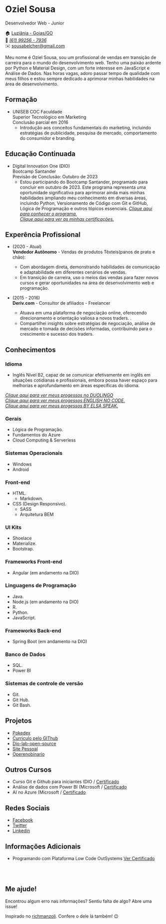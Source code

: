 # Oziel Sousa
Desenvolvedor Web - Junior

:house:    [Luziânia - Goias/GO](https://maps.app.goo.gl/eoufezGsvUSJwgeu7) <br>
:iphone:   [_(61) 99256 - 7936_](https://api.whatsapp.com/send?phone=551992567936&)<br> 
:envelope:  sousabelcher@gmail.com

Meu nome é Oziel Sousa, sou um profissional de vendas em transição de carreira para o mundo do desenvolvimento web. Tenho uma paixão ardente por Python e Material Design, com um forte interesse em JavaScript e Análise de Dados. Nas horas vagas, adoro passar tempo de qualidade com meus filhos e estou sempre dedicado a aprimorar minhas habilidades na área de desenvolvimento.

## Formação
* UNISEB COC Faculdade <br>
Superior Tecnológico em Marketing <br>
Conclusão parcial em 2016 <br>
  * Introdução aos conceitos fundamentais do marketing, incluindo estratégias de publicidade, pesquisa de mercado, comportamento do consumidor e branding. 

## Educação Continuada
* Digital Innovation One (DIO) <br>
Bootcamp Santander <br>
Previsão de Conclusão: Outubro de 2023 <br>
  * Estou participando do Bootcamp Santander, programado para concluir em outubro de 2023. Este programa representa uma oportunidade significativa para aprimorar ainda mais minhas habilidades ampliando meu conhecimento em diversas áreas, incluindo Python, Versionamento de Código com Git e GitHub, Lógica de Programação e outros tópicos essenciais.
[_Clique aqui para conhecer o programa._](https://www.dio.me/bootcamp/santander-fullstack-developer)<br>
[_Clique aqui para ver as minhas certificações._](https://www.dio.me/users/sousabelcher)

## Experência Profissional
* (2020 -  Atual) <br>
**Vendedor Autônomo** -
Vendas de produtos Têxteis(panos de prato e chão):
  * Com abordagem direta, demonstrando habilidades de comunicação e adaptabilidade em diferentes cenários de vendas.
  * Em transição de carreira, uso o meios das vendas para fazer novos cursos e gerar oportunidades na área de desenvolvimento web e programação.

* (2015 -  2016) <br>
**Deriv.com** -
Consultor de afiliados - Freelancer
  * Atuava em uma plataforma de negociação online, oferecendo direcionamento e orientação valiosa a novos traders. .
  * Compartilhei insights sobre estratégias de negociação, análise de mercado e tomada de decisões informadas, contribuindo para o crescimento e sucesso dos traders.

## Conhecimentos
### Idioma
* Inglês Nível B2, capaz de se comunicar efetivamente em inglês em situações cotidianas e profissionais, embora possa haver espaço para melhorias e aprofundamento em áreas específicas do idioma.
  
[_Clique aqui para ver meus progessos no DUOLINGO_](https://media.licdn.com/dms/image/D4D22AQFbf0DdR9HAyQ/feedshare-shrink_800/0/1690831380456?e=1698278400&v=beta&t=dzrCzWvBJZITtCUn0G9umhXXALlb8i-e57LAe4TuQWA)<br>
[_Clique aqui para ver meus progessos ENGLISH NO CODE._](https://media.licdn.com/dms/image/C4D22AQG-AU9ojNV90g/feedshare-shrink_800/0/1663295820148?e=1698278400&v=beta&t=Jw_95fP5ePFFVIESmMKrfhcoLjPjXx-HEX7ZvXnmmcY)<br>
[_Clique aqui para ver meus progessos BY ELSA SPEAK._](https://media.licdn.com/dms/image/D4D22AQFwfr_pClQfMg/feedshare-shrink_800/0/1684770912977?e=1698278400&v=beta&t=XnAzlNUcEF5fQBrPyKo5aVOlyhsA0lnmVci4-iM7LDM)<br>

### Gerais
* Lógica de Programação.
* Fundamentos do Azure
* Cloud Computing & Serverless

### Sistemas Operacionais
* Windows
* Android

### Front-end
* HTML.
  * Markdown.
* CSS (Design Responsivo).
  * SASS
  * Arquitetura BEM

### UI Kits
* Shoelace
* Materialize.
* Bootstrap.

### Frameworks Front-end
* Angular (em andamento na DIO)

### Linguagens de Programação
* Java.
* Node.js (em andamento na DIO)
* R.
* Python.
* JavaScript.

### Frameworks Back-end
* Spring Boot (em andamento na DIO)

### Banco de Dados
* SQL.
* Power BI

### Sistemas de controle de versão
* Git.
* Git Hub.
* Git Bash.

## Projetos
* [Pokedex](https://lnkd.in/dXA-sWGW)
* [Curriculo pelo GIThub](https://lnkd.in/diFPjD2A)
* [Dio-lab-open-source](https://github.com/ozzysousa/dio-lab-open-source)
* [Site Pessoal](https://hoocka.wixsite.com/sousabelcher/)<br>
* [Operenobinario](https://opere-no-binario.webnode.page/)

## Outros Cursos
* Curso Git e Github para iniciantes (DIO / [Certificado](https://www.dio.me/certificate/7C1D6909/share)<br>
* Análise de dados com Power BI (Microsoft / [Certificado](https://media.licdn.com/dms/image/D4D22AQFwt_x0TJmpNA/feedshare-shrink_800/0/1694639900593?e=1698278400&v=beta&t=E_6_EeWaqwTRuDPV3RivL_nSa0ptqjGcFdWN61lPoTw)<br>
* AI no Azure (Microsoft / [Certificado](https://media.licdn.com/dms/image/D4D22AQG45wCvPGOolA/feedshare-shrink_800/0/1694141603655?e=1698278400&v=beta&t=HGQTSFzidObdx17uo4sTT-n6BVjtZFEKSsArWFerXNw)


## Redes Sociais
*  [Facebook](https://www.facebook.com/sousabelcher)
*  [Twitter](https://twitter.com/sousabelcher)
*  [Linkedin](https://www.linkedin.com/in/sousabelcher)

## Informações Adicionais
* Programando com Plataforma Low Code OutSystems [Ver Certificado](https://media.licdn.com/dms/image/C4D22AQFqMOdfLpv04A/feedshare-shrink_1280/0/1595111851870?e=1698278400&v=beta&t=F8-Y5nraI7_kgEth6IFuoIbKBUW8Xbjtnbrj3CMvCAA)

<br><br>

## Me ajude!
Encontrou algum erro nas informações? Sentiu falta de algo? Abre uma issue! <br>

Inspirado no [richmanzoli](https://github.com/richmanzoli/curriculo). Confere o dele lá também! :wink:
